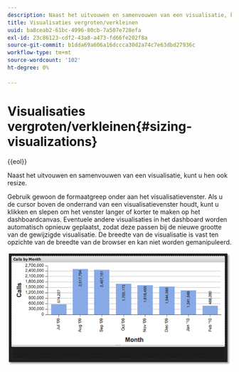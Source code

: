 ```yaml
---
description: Naast het uitvouwen en samenvouwen van een visualisatie, kunt u hen ook resize.
title: Visualisaties vergroten/verkleinen
uuid: ba8ceab2-61bc-4996-80cb-7a507e728efa
exl-id: 23c86123-cdf2-43a8-a473-fd66fe202f8a
source-git-commit: b1dda69a606a16dccca30d2a74c7e63dbd27936c
workflow-type: tm+mt
source-wordcount: '102'
ht-degree: 0%

---
```


# Visualisaties vergroten/verkleinen{#sizing-visualizations}

{{eol}}

Naast het uitvouwen en samenvouwen van een visualisatie, kunt u hen ook resize.

Gebruik gewoon de formaatgreep onder aan het visualisatievenster. Als u de cursor boven de onderrand van een visualisatievenster houdt, kunt u klikken en slepen om het venster langer of korter te maken op het dashboardcanvas. Eventuele andere visualisaties in het dashboard worden automatisch opnieuw geplaatst, zodat deze passen bij de nieuwe grootte van de gewijzigde visualisatie. De breedte van de visualisatie is vast ten opzichte van de breedte van de browser en kan niet worden gemanipuleerd.

![](assets/size_visual.png)
